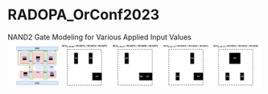 # RADOPA_OrConf2023
NAND2 Gate Modeling for Various Applied Input Values
![Image Alt Text](https://github.com/Saazh/RADOPA_OrConf2023/raw/main/Files/readme_update.png)
